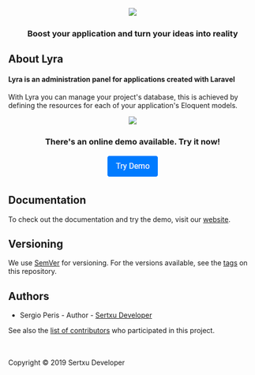 <p align="center">
<img src="https://lyra.sertxudeveloper.com/img/logo.png" width="400">
</p>

<h3 align="center">Boost your application and turn your ideas into reality</h3>

## About Lyra
#### Lyra is an administration panel for applications created with Laravel
With Lyra you can manage your project's database, this is achieved by defining the resources for each of your application's Eloquent models.

<p align="center">
<img src="https://lyra.sertxudeveloper.com/img/lyra_dashboard.png" width="700">
</p>

<h3 align="center">There's an online demo available. Try it now!</h3>

<a href="https://lyra.sertxudeveloper.com/lyra" align="center">
<p align="center"><img src="/.github/demo.png"></p>
</a>

## Documentation
To check out the documentation and try the demo, visit our [website](https://lyra.sertxudeveloper.com).

## Versioning
We use [SemVer](http://semver.org/) for versioning. For the versions available, see the [tags](https://github.com/sertxudeveloper/Lyra/tags) on this repository.

## Authors
- Sergio Peris - Author - [Sertxu Developer](https://github.com/sertxudeveloper)

See also the [list of contributors](https://github.com/sertxudeveloper/Lyra/contributors) who participated in this project.

<br><br>
Copyright © 2019 Sertxu Developer

